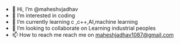 - 👋 Hi, I’m @maheshvjadhav
- 👀 I’m interested in coding
- 🌱 I’m currently learning c ,c++,AI,machine learning
- 💞️ I’m looking to collaborate on Learning industrial peoples
- 📫 How to reach me  reach me on maheshjadhav1087@gmail.com

<!---
maheshvjadhav/maheshvjadhav is a ✨ special ✨ repository because its `README.md` (this file) appears on your GitHub profile.
You can click the Preview link to take a look at your changes.
--->
